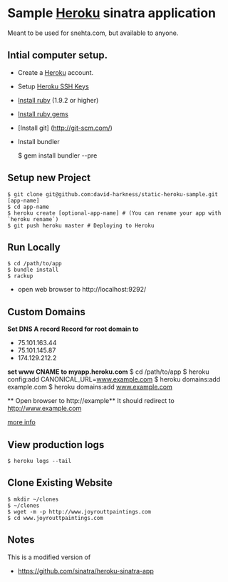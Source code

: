 # Sample [Heroku](http://heroku.com) sinatra application

Meant to be used for snehta.com, but available to anyone.

## Intial computer setup.
* Create a [Heroku](http://heroku.com/signup) account.
* Setup [Heroku SSH Keys](https://devcenter.heroku.com/articles/keys)
* [Install ruby](http://www.ruby-lang.org/en/) (1.9.2 or higher)
* [Install ruby gems](http://rubygems.org/)
* [Install git] (http://git-scm.com/)
* Install bundler

    $ gem install bundler --pre


## Setup new Project
    $ git clone git@github.com:david-harkness/static-heroku-sample.git [app-name]
    $ cd app-name
    $ heroku create [optional-app-name] # (You can rename your app with `heroku rename`)
    $ git push heroku master # Deploying to Heroku
    
## Run Locally
    $ cd /path/to/app
    $ bundle install
    $ rackup
* open web browser to http://localhost:9292/

## Custom Domains
**Set DNS A record Record for root domain to**
* 75.101.163.44
* 75.101.145.87
* 174.129.212.2

**set www CNAME to myapp.heroku.com**
    $ cd /path/to/app
    $ heroku config:add CANONICAL_URL=www.example.com
    $ heroku domains:add example.com
    $ heroku domains:add www.example.com

** Open browser to http://example**
It should redirect to http://www.example.com

[more info](https://devcenter.heroku.com/articles/custom-domains)

## View production logs

    $ heroku logs --tail

## Clone Existing Website
    $ mkdir ~/clones
    $ ~/clones
    $ wget -m -p http://www.joyrouttpaintings.com
    $ cd www.joyrouttpaintings.com
## Notes

This is a modified version of
* https://github.com/sinatra/heroku-sinatra-app

